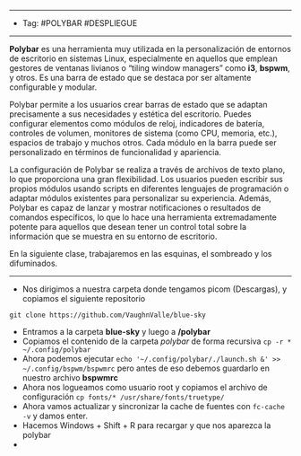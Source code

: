 
----
- Tag: #POLYBAR #DESPLIEGUE 
-----
**Polybar** es una herramienta muy utilizada en la personalización de entornos de escritorio en sistemas Linux, especialmente en aquellos que emplean gestores de ventanas livianos o “tiling window managers” como **i3**, **bspwm**, y otros. Es una barra de estado que se destaca por ser altamente configurable y modular.

Polybar permite a los usuarios crear barras de estado que se adaptan precisamente a sus necesidades y estética del escritorio. Puedes configurar elementos como módulos de reloj, indicadores de batería, controles de volumen, monitores de sistema (como CPU, memoria, etc.), espacios de trabajo y muchos otros. Cada módulo en la barra puede ser personalizado en términos de funcionalidad y apariencia.

La configuración de Polybar se realiza a través de archivos de texto plano, lo que proporciona una gran flexibilidad. Los usuarios pueden escribir sus propios módulos usando scripts en diferentes lenguajes de programación o adaptar módulos existentes para personalizar su experiencia. Además, Polybar es capaz de lanzar y mostrar notificaciones o resultados de comandos específicos, lo que lo hace una herramienta extremadamente potente para aquellos que desean tener un control total sobre la información que se muestra en su entorno de escritorio.

En la siguiente clase, trabajaremos en las esquinas, el sombreado y los difuminados.

-----
- Nos dirigimos a nuestra carpeta donde tengamos picom (Descargas), y copiamos el siguiente repositorio
```
git clone https://github.com/VaughnValle/blue-sky
```

- Entramos a la carpeta **blue-sky** y luego a **/polybar** 
- Copiamos el contenido de la carpeta *polybar* de forma recursiva `cp -r * ~/.config/polybar`
- Ahora podemos ejecutar `echo '~/.config/polybar/./launch.sh &' >> ~/.config/bspwm/bspwmrc` pero antes de eso debemos guardarlo en nuestro archivo **bspwmrc**
- Ahora nos logueamos como usuario root y copiamos el archivo de configuración `cp fonts/* /usr/share/fonts/truetype/` 
- Ahora vamos actualizar y sincronizar la cache de fuentes con `fc-cache -v` y damos enter.
- Hacemos Windows + Shift + R para recargar y que nos aparezca la polybar
- 